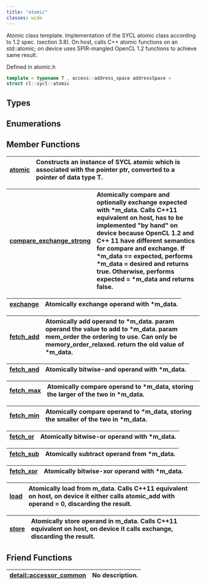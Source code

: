 ```yaml
---
title: "atomic"
classes: wide
---
```


Atomic class template. Implementation of the SYCL atomic class according to 1.2 spec. (section 3.8). On host, calls C++ atomic functions on an std::atomic; on device uses SPIR-mangled OpenCL 1.2 functions to achieve same result.

Defined in atomic.h

```cpp
template < typename T , access::address_space addressSpace >
struct cl::sycl::atomic
```

## Types

## Enumerations

## Member Functions

| [atomic](./functions/atomic/README.md) | Constructs an instance of SYCL atomic which is associated with the pointer ptr, converted to a pointer of data type T.  |
| :--- | :--- |

| [compare_exchange_strong](./functions/compare_exchange_strong/README.md) | Atomically compare and optionally exchange expected with *m_data. Calls C++11 equivalent on host, has to be implemented "by hand" on device because OpenCL 1.2 and C++ 11 have different semantics for compare and exchange. If *m_data == expected, performs *m_data = desired and returns true. Otherwise, performs expected = *m_data and returns false.  |
| :--- | :--- |

| [exchange](./functions/exchange/README.md) | Atomically exchange operand with *m_data.  |
| :--- | :--- |

| [fetch_add](./functions/fetch_add/README.md) | Atomically add operand to *m_data. param operand the value to add to *m_data. param mem_order the ordering to use. Can only be memory_order_relaxed. return the old value of *m_data.  |
| :--- | :--- |

| [fetch_and](./functions/fetch_and/README.md) | Atomically bitwise-and operand with *m_data.  |
| :--- | :--- |

| [fetch_max](./functions/fetch_max/README.md) | Atomically compare operand to *m_data, storing the larger of the two in *m_data.  |
| :--- | :--- |

| [fetch_min](./functions/fetch_min/README.md) | Atomically compare operand to *m_data, storing the smaller of the two in *m_data.  |
| :--- | :--- |

| [fetch_or](./functions/fetch_or/README.md) | Atomically bitwise-or operand with *m_data.  |
| :--- | :--- |

| [fetch_sub](./functions/fetch_sub/README.md) | Atomically subtract operand from *m_data.  |
| :--- | :--- |

| [fetch_xor](./functions/fetch_xor/README.md) | Atomically bitwise-xor operand with *m_data.  |
| :--- | :--- |

| [load](./functions/load/README.md) | Atomically load from m_data. Calls C++11 equivalent on host, on device it either calls atomic_add with operand = 0, discarding the result.  |
| :--- | :--- |

| [store](./functions/store/README.md) | Atomically store operand in m_data. Calls C++11 equivalent on host, on device it calls exchange, discarding the result.  |
| :--- | :--- |


## Friend Functions

| [detail::accessor_common](./functions/detail::accessor_common/README.md) | No description. |
| :--- | :--- |
